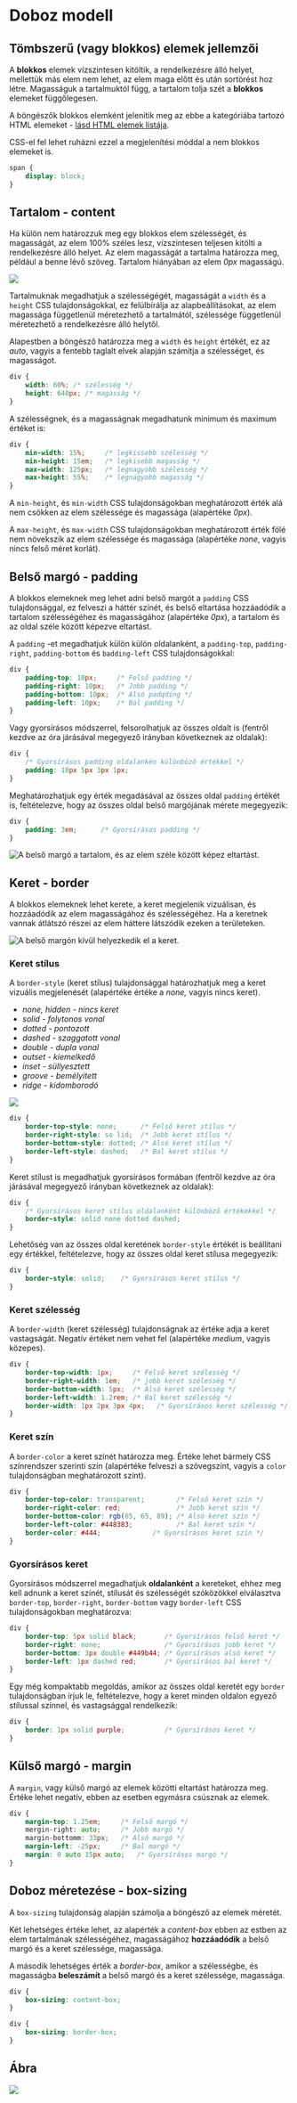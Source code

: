 # Doboz modell

## Tömbszerű \(vagy blokkos\) elemek jellemzői

A **blokkos** elemek vízszintesen kitöltik, a rendelkezésre álló helyet, mellettük más elem nem lehet, az elem maga előtt és után sortörést hoz létre. Magasságuk a tartalmuktól függ, a tartalom tolja szét a **blokkos** elemeket függőlegesen. 

A böngészők blokkos elemként jelenítik meg az ebbe a kategóriába tartozó HTML elemeket - [lásd HTML elemek listája](https://digikiad.gitbook.io/digitalis-kiadvanyok/html/html-elemek#felsorolt-elemek-listaja).

CSS-el fel lehet ruházni ezzel a megjelenítési móddal a nem blokkos elemeket is.

```css
span {
    display: block;
}
```

## Tartalom - content

Ha külön nem határozzuk meg egy blokkos elem szélességét, és magasságát, az elem 100% széles lesz,  vízszintesen teljesen kitölti a rendelkezésre álló helyet. Az elem magasságát a tartalma határozza meg, például a benne lévő szöveg. Tartalom hiányában az elem _0px_ magasságú.

![](../.gitbook/assets/block-base.png)

Tartalmuknak megadhatjuk a szélességégét, magasságát a `width` és a `height` CSS tulajdonságokkal, ez felülbírálja az alapbeállításokat, az elem magassága függetlenül méretezhető a tartalmától, szélessége  függetlenül méretezhető a rendelkezésre álló helytől. 

Alapestben a böngésző határozza meg a `width` és `height` értékét, ez az _auto_, vagyis a fentebb taglalt elvek alapján számítja a szélességet, és magasságot.

```css
div {
    width: 60%; /* szélesség */
    height: 640px; /* magasság */
}
```

A szélességnek, és a magasságnak megadhatunk minimum és maximum értéket is:

```css
div {
    min-width: 15%;     /* legkissebb szélesség */
    min-height: 15em;   /* legkisebb magasság */
    max-width: 125px;   /* legnagyobb szélesség */
    max-height: 55%;    /* legnagyobb magasság */
}
```

A `min-height`, és `min-width` CSS tulajdonságokban meghatározott érték alá nem csökken az elem szélessége és magassága \(alapértéke _0px_\).

A `max-height`, és `max-width` CSS tulajdonságokban meghatározott érték fölé nem növekszik az elem szélessége és magassága \(alapértéke _none_, vagyis nincs felső méret korlát\).

## Belső margó - padding

A blokkos elemeknek meg lehet adni belső margót a `padding` CSS tulajdonsággal, ez felveszi a háttér színét, és belső eltartása hozzáadódik a tartalom szélességéhez és magasságához \(alapértéke _0px_\), a tartalom és az oldal széle között képezve eltartást.

A `padding` -et megadhatjuk külön külön oldalanként, a `padding-top`, `padding-right`, `padding-bottom` és `badding-left` CSS tulajdonságokkal:

```css
div {
    padding-top: 10px;     /* Felső padding */
    padding-right: 10px;   /* Jobb padding */
    padding-bottom: 10px;  /* Alsó padqding */
    padding-left: 10px;    /* Bal padding */
}
```

Vagy gyorsírásos módszerrel, felsorolhatjuk az összes oldalt is \(fentről kezdve az óra járásával megegyező irányban következnek az oldalak\):

```css
div {
    /* Gyorsírásos padding oldalankén különböző értékkel */
    padding: 10px 5px 3px 1px;
}
```

Meghatározhatjuk egy érték megadásával az összes oldal `padding` értékét is, feltételezve, hogy az összes oldal belső margójának mérete megegyezik:

```css
div {
    padding: 3em;      /* Gyorsírásos padding */
}
```

![A bels&#x151; marg&#xF3; a tartalom, &#xE9;s az elem sz&#xE9;le k&#xF6;z&#xF6;tt k&#xE9;pez eltart&#xE1;st.](../.gitbook/assets/block-padding.png)

## Keret - border

A blokkos elemeknek lehet kerete, a keret megjelenik vizuálisan, és hozzáadódik az elem magasságához és szélességéhez. Ha a keretnek vannak átlátszó részei az elem háttere látszódik ezeken a területeken.

![A bels&#x151; marg&#xF3;n k&#xED;v&#xFC;l helyezkedik el a keret.](../.gitbook/assets/block-border.png)

### **Keret stílus**

A `border-style` \(keret stílus\) tulajdonsággal határozhatjuk meg a keret vizuális megjelenését \(alapértéke értéke a _none,_ vagyis nincs keret\).

* _none, hidden - nincs keret_
* _solid - folytonos vonal_
* _dotted - pontozott_
* _dashed - szaggatott vonal_
* _double - dupla vonal_
* _outset - kiemelkedő_
* _inset - süllyesztett_
* _groove - bemélyített_
* _ridge - kidomborodó_

![](../.gitbook/assets/border-style.png)

```css
div {
    border-top-style: none;      /* Felső keret stílus */ 
    border-right-style: so lid;  /* Jobb keret stílus */
    border-bottom-style: dotted; /* Alsó keret stílus */
    border-left-style: dashed;   /* Bal keret stílus */
}
```

Keret stílust is megadhatjuk gyorsírásos formában \(fentről kezdve az óra járásával megegyező irányban következnek az oldalak\):

```css
div {
    /* Gyorsírásos keret stílus oldalanként különböző értékekkel */
    border-style: solid none dotted dashed;    
}
```

Lehetőség van az összes oldal keretének `border-style` értékét is beállítani egy értékkel, feltételezve, hogy az összes oldal keret stílusa megegyezik:

```css
div {
    border-style: solid;    /* Gyorsírásos keret stílus */    
}
```

### **Keret szélesség**

A `border-width` \(keret szélesség\) tulajdonságnak az értéke adja a keret vastagságát. Negatív értéket nem vehet fel \(alapértéke _medium_, vagyis közepes\).

```css
div {
    border-top-width: 1px;     /* Felső keret szélesség */
    border-right-width: 1em;   /* jobb keret szélesség */
    border-bottom-width: 5px;  /* Alsó keret szélesség */
    border-left-width: 1.2rem; /* Bal keret szélesség */
    border-width: 1px 2px 3px 4px;   /* Gyorsírásos keret szélesség */
}
```

### **Keret szín**

A `border-color` a keret színét határozza meg. Értéke lehet bármely CSS színrendszer szerinti szín \(alapértéke felveszi a szövegszínt, vagyis a `color` tulajdonságban meghatározott színt\).

```css
div {
    border-top-color: transparent;        /* Felső keret szín */
    border-right-color: red;              /* Jobb keret szín */
    border-bottom-color: rgb(65, 65, 89); /* Alsó keret szín */
    border-left-color: #448383;           /* Bal keret szín */
    border-color: #444;             /* Gyorsírásos keret szín */
}
```

### **Gyorsírásos keret**

Gyorsírásos módszerrel megadhatjuk **oldalanként** a kereteket, ehhez meg kell adnunk a keret színét, stílusát és szélességét szóközökkel elválasztva `border-top`, `border-right`, `border-bottom` vagy `border-left` CSS tulajdonságokban meghatározva:

```css
div {
    border-top: 5px solid black;       /* Gyorsírásos felső keret */
    border-right: none;                /* Gyorsírásos jobb keret */
    border-bottom: 3px double #449b44; /* Gyorsírásos alsó keret */
    border-left: 1px dashed red;       /* Gyorsírásos bal keret */
}
```

Egy még kompaktabb megoldás, amikor az összes oldal keretét egy `border` tulajdonságban írjuk le, feltételezve, hogy a keret minden oldalon egyező stílussal színnel, és vastagsággal rendelkezik:

```css
div {
    border: 1px solid purple;          /* Gyorsírásos keret */
}
```

## Külső margó - margin

A `margin`, vagy külső margó az elemek közötti eltartást határozza meg. Értéke lehet negatív, ebben az esetben egymásra csúsznak az elemek.

```css
div {
    margin-top: 1.25em;     /* Felső margó */
    mergin-right: auto;     /* Jobb margó */
    margin-bottomm: 33px;   /* Alsó margó */
    margin-left: -25px;     /* Bal margó */
    margin: 0 auto 15px auto;   /* Gyorsírásos margó */
}
```

## Doboz méretezése - box-sizing

A `box-sizing` tulajdonság alapján számolja a böngésző az elemek méretét.

Két lehetséges értéke lehet, az alapérték a _content-box_ ebben az estben az elem tartalmának szélességéhez, magasságához **hozzáadódik** a belső margó és a keret szélessége, magassága.

A második lehetséges érték a _border-box_, amikor a szélességbe, és magasságba **beleszámít** a belső margó és a keret szélessége, magassága.

```css
div {
    box-sizing: content-box;
}

div {
    box-sizing: border-box;
}
```

## Ábra

![](../.gitbook/assets/box-modell.png)

